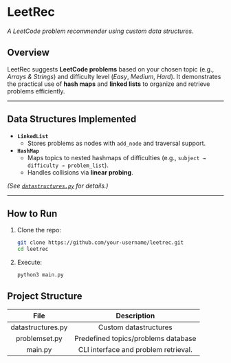 # LeetRec  

*A LeetCode problem recommender using custom data structures.*  

## Overview  
LeetRec suggests **LeetCode problems** based on your chosen topic (e.g., *Arrays & Strings*) and difficulty level (*Easy*, *Medium*, *Hard*). It demonstrates the practical use of **hash maps** and **linked lists** to organize and retrieve problems efficiently.  

---

## Data Structures Implemented  
- **`LinkedList`**  
  - Stores problems as nodes with `add_node` and traversal support.  
- **`HashMap`**  
  - Maps topics to nested hashmaps of difficulties (e.g., `subject → difficulty → problem_list`).  
  - Handles collisions via **linear probing**.  

*(See [`datastructures.py`](./datastructures.py) for details.)*  

---

## How to Run  
1. Clone the repo:  
   ```bash
   git clone https://github.com/your-username/leetrec.git
   cd leetrec
   ```
2. Execute:
    ```bash
    python3 main.py
    ```

## Project Structure

| File | Description |
| :---:| :----------:|
| datastructures.py | Custom datastructures |
| problemset.py | Predefined topics/problems database|
| main.py | CLI interface and problem retrieval. | 